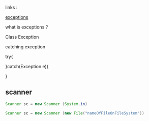 links :

[exceptions](https://docs.oracle.com/en/java/javase/17/docs/api/java.base/java/lang/Exception.html)

what is exceptions ?

Class Exception

catching exception

try{

}catch(Exception e){

}

## scanner

```java
Scanner sc = new Scanner (System.in)
```

```java
Scanner sc = new Scanner (new File("nameOfFileOnFileSystem"))
```
